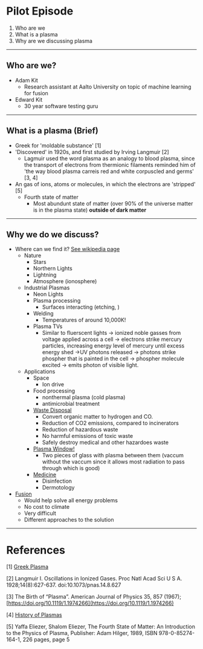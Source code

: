 # Pilot Episode 

1. Who are we
1. What is a plasma 
2. Why are we discussing plasma 
---

## Who are we? 
- Adam Kit
	- Research assistant at Aalto University on topic of machine learning for fusion
- Edward Kit
	- 30 year software testing guru 
	
---
## What is a plasma (Brief)
- Greek for 'moldable substance' [1]
- 'Discovered' in 1920s, and first studied by Irving Langmuir [2]
	- Lagmuir used the word plasma as an analogy to blood plasma, since the transport of electrons from thermionic filaments reminded him of 'the way blood plasma carreis red and white corpuscled and germs' [3, 4]
- An gas of ions, atoms or molecules, in which the electrons are 'stripped' [5]
	- Fourth state of matter
		- Most abundunt state of matter (over 90% of the universe matter is in the plasma state) **outside of dark matter**
---
## Why we do we discuss? 
- Where can we find it? [See wikipedia page](https://en.wikipedia.org/wiki/Plasma_(physics)#cite_note-19)
	- Nature
		- Stars
		- Northern Lights
		- Lightning
		- Atmosphere (ionosphere)
	- Industrial Plasmas
		- Neon Lights 
		- Plasma processing
			- Surfaces interacting (etching, )
		- Welding
			- Temperatures of around 10,000K!
		- Plasma TVs
			- Similar to fluerscent lights -> ionized noble gasses from voltage applied across a cell -> electrons strike mercury particles, increasing energy level of mercury until excess energy shed ->UV  photons released -> photons strike phospher that is painted in the cell -> phospher molecule excited -> emits photon of visible light. 
	- Applications
		- Space
			- Ion drive
		- Food processing
			- nonthermal plasma (cold plasma)
			- antimicrobial treatment 
		- [Waste Disposal](https://en.wikipedia.org/wiki/Plasma_gasification)
			- Convert organic matter to hydrogen and CO. 
			- Reduction of CO2 emissions, compared to incinerators
			- Reduction of hazardous waste
			- No harmful emissions of toxic waste
			- Safely destroy medical and other hazardoes waste
		- [Plasma Window!](https://en.wikipedia.org/wiki/Plasma_window)
			- Two pieces of glass with plasma between them (vaccum without the vaccum since it allows most radiation to pass through which is good)
		- [Medicine](https://en.wikipedia.org/wiki/Plasma_medicine)
			- Disinfection
			- Dermotology
- [Fusion](https://en.wikipedia.org/wiki/Fusion_power)
	- Would help solve all energy problems
	- No cost to climate
	- Very difficult
	- Different approaches to the solution
	
--- 

# References 

[1] [Greek Plasma](https://web.archive.org/web/20130618012819/http://www.perseus.tufts.edu/hopper/text?doc=Perseus%3Atext%3A1999.04.0057%3Aentry%3Dpla%2Fsma)

[2] Langmuir I. Oscillations in Ionized Gases. Proc Natl Acad Sci U S A. 1928;14(8):627-637. doi:10.1073/pnas.14.8.627

[3] The Birth of “Plasma”. American Journal of Physics 35, 857 (1967); [https://doi.org/10.1119/1.1974266](https://doi.org/10.1119/1.1974266) 

[4] [History of Plasmas](https://rdcu.be/cnPyb)

[5] Yaffa Eliezer, Shalom Eliezer, The Fourth State of Matter: An Introduction to the Physics of Plasma, Publisher: Adam Hilger, 1989, ISBN 978-0-85274-164-1, 226 pages, page 5

